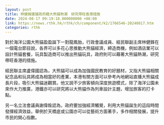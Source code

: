 ```yaml
---
layout: post
title: 林健鋒建議政府藉大熊貓熱潮　研究帶旺香港措施
date: 2024-08-17 09:19:18.000000000 +08:00
link: https://news.rthk.hk/rthk/ch/component/k2/1766546-20240817.htm
categories: rthk
---
```


對於海洋公園大熊貓盈盈誕下一對龍鳳胎，行政會議成員、經民聯副主席林健鋒在一個電台節目說，各界可以多花心思推動大熊貓經濟，締造商機，例如酒店業可以設計熊貓套餐，玩具製造商可以推出熊貓玩具，政府則可以藉著大熊貓熱潮，研究帶旺香港的措施。

經民聯主席盧偉國認為，大熊貓可以成為加強國民教育的好題材，又指大熊貓相關紀念品和玩具將成為相當好的產業，本港有關方面可以參考內地網站直播大熊貓成長片段，吸引大熊貓迷觀賞。他又說不少旅客傾向深度旅遊模式，除了海洋公園未來作大力推廣，港鐵亦可以研究將以大熊貓作為列車設計主題，增加旅客的打卡點。

另一名立法會議員謝偉銓認為，政府要加強經濟觸覺，利用大熊貓誕生的這段時間發揮經濟效益，舉例於天橋底或公園亦可以從藝術方面著手，多作相關發展，提升市民的開心指數。
